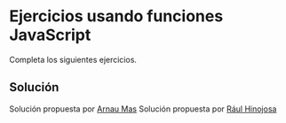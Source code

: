 # Ejercicios usando funciones JavaScript

Completa los siguientes ejercicios.

## Solución

Solución propuesta por [Arnau Mas](https://github.com/Arnau-Mas/functions-playground-javascript-master)
Solución propuesta por [Rául Hinojosa](https://github.com/RaulHinojosa24/functions-playground-javascript)
